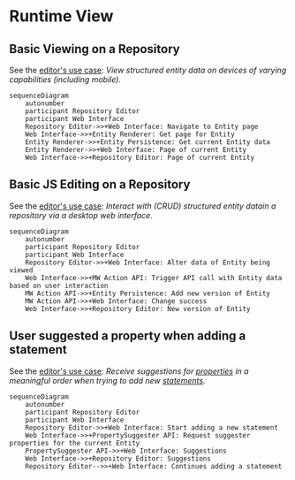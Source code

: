 # Runtime View

## Basic Viewing on a Repository

See the [editor's use case](./01-Introduction_and_Goals.md#editor): _View structured entity data on devices of varying capabilities (including mobile)._

```mermaid
sequenceDiagram
    autonumber
    participant Repository Editor
    participant Web Interface
    Repository Editor->>+Web Interface: Navigate to Entity page
    Web Interface->>+Entity Renderer: Get page for Entity
    Entity Renderer->>+Entity Persistence: Get current Entity data
    Entity Renderer->>+Web Interface: Page of current Entity
    Web Interface->>+Repository Editor: Page of current Entity
```

## Basic JS Editing on a Repository

See the [editor's use case](./01-Introduction_and_Goals.md#editor): _Interact with (CRUD) structured entity datain a repository via a desktop web interface._

```mermaid
sequenceDiagram
    autonumber
    participant Repository Editor
    participant Web Interface
    Repository Editor->>+Web Interface: Alter data of Entity being viewed
    Web Interface->>+MW Action API: Trigger API call with Entity data based on user interaction
    MW Action API->>+Entity Persistence: Add new version of Entity
    MW Action API->>+Web Interface: Change success
    Web Interface->>+Repository Editor: New version of Entity
```

## User suggested a property when adding a statement

See the [editor's use case](./01-Introduction_and_Goals.md#editor): _Receive suggestions for [properties](../../Glossary.md#property) in a meaningful order when trying to add new [statements](../../Glossary.md#statement)._

```mermaid
sequenceDiagram
    autonumber
    participant Repository Editor
    participant Web Interface
    Repository Editor->>+Web Interface: Start adding a new statement
    Web Interface->>+PropertySuggester API: Request suggester properties for the current Entity
    PropertySuggester API->>+Web Interface: Suggestions
    Web Interface->>+Repository Editor: Suggestions
    Repository Editor-->>+Web Interface: Continues adding a statement
```
